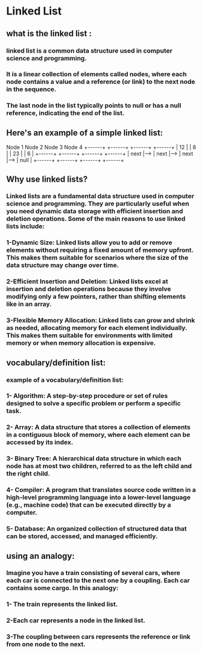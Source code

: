 # Linked List

## what is the linked list : 
### linked list is a common data structure used in computer science and programming.
### It is a linear collection of elements called nodes, where each node contains a value and a reference (or link) to the next node in the sequence. 
### The last node in the list typically points to null or has a null reference, indicating the end of the list.

## Here's an example of a simple linked list:
Node 1       Node 2       Node 3       Node 4
+------+    +------+    +------+    +------+
|  12  |    |  8   |    |  23  |    |  6   |
+------+    +------+    +------+    +------+
| next |--> | next |--> | next |--> | null |
+------+    +------+    +------+    +------+

## Why use linked lists?
### Linked lists are a fundamental data structure used in computer science and programming. They are particularly useful when you need dynamic data storage with efficient insertion and deletion operations. Some of the main reasons to use linked lists include:

### 1-Dynamic Size: Linked lists allow you to add or remove elements without requiring a fixed amount of memory upfront. This makes them suitable for scenarios where the size of the data structure may change over time.
### 2-Efficient Insertion and Deletion: Linked lists excel at insertion and deletion operations because they involve modifying only a few pointers, rather than shifting elements like in an array.
### 3-Flexible Memory Allocation: Linked lists can grow and shrink as needed, allocating memory for each element individually. This makes them suitable for environments with limited memory or when memory allocation is expensive.

## vocabulary/definition list:
###  example of a vocabulary/definition list:
### 1- Algorithm: A step-by-step procedure or set of rules designed to solve a specific problem or perform a specific task.

### 2- Array: A data structure that stores a collection of elements in a contiguous block of memory, where each element can be accessed by its index.

### 3- Binary Tree: A hierarchical data structure in which each node has at most two children, referred to as the left child and the right child.

### 4- Compiler: A program that translates source code written in a high-level programming language into a lower-level language (e.g., machine code) that can be executed directly by a computer.

### 5- Database: An organized collection of structured data that can be stored, accessed, and managed efficiently.

## using an analogy:
### Imagine you have a train consisting of several cars, where each car is connected to the next one by a coupling. Each car contains some cargo. In this analogy:

### 1- The train represents the linked list.
### 2-Each car represents a node in the linked list.
### 3-The coupling between cars represents the reference or link from one node to the next.

